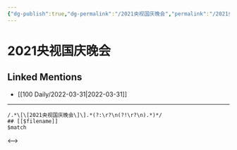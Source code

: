 ```yaml
---
{"dg-publish":true,"dg-permalink":"/2021央视国庆晚会","permalink":"/2021央视国庆晚会/"}
---
```


# 2021央视国庆晚会

## Linked Mentions
- [[100 Daily/2022-03-31\|2022-03-31]]


---

```expander
/.*\[\[2021央视国庆晚会\]\].*(?:\r?\n(?!\r?\n).*)*/
## [[$filename]]
$match
```

<-->
